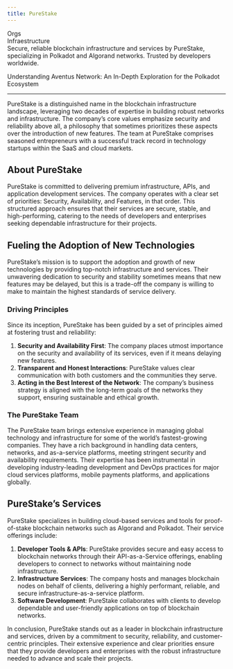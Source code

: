 ```yaml
---
title: PureStake
---
```

Orgs  
 Infraestructure  
 Secure, reliable blockchain infrastructure and services by PureStake, specializing in Polkadot and Algorand networks. Trusted by developers worldwide.


Understanding Aventus Network: An In-Depth Exploration for the Polkadot Ecosystem  

------------------------------------------------------------------------------------

PureStake is a distinguished name in the blockchain infrastructure landscape, leveraging two decades of expertise in building robust networks and infrastructure. The company’s core values emphasize security and reliability above all, a philosophy that sometimes prioritizes these aspects over the introduction of new features. The team at PureStake comprises seasoned entrepreneurs with a successful track record in technology startups within the SaaS and cloud markets.

About PureStake
---------------

PureStake is committed to delivering premium infrastructure, APIs, and application development services. The company operates with a clear set of priorities: Security, Availability, and Features, in that order. This structured approach ensures that their services are secure, stable, and high-performing, catering to the needs of developers and enterprises seeking dependable infrastructure for their projects.

Fueling the Adoption of New Technologies
----------------------------------------

PureStake’s mission is to support the adoption and growth of new technologies by providing top-notch infrastructure and services. Their unwavering dedication to security and stability sometimes means that new features may be delayed, but this is a trade-off the company is willing to make to maintain the highest standards of service delivery.

### Driving Principles

Since its inception, PureStake has been guided by a set of principles aimed at fostering trust and reliability:

1. **Security and Availability First**: The company places utmost importance on the security and availability of its services, even if it means delaying new features.
2. **Transparent and Honest Interactions**: PureStake values clear communication with both customers and the communities they serve.
3. **Acting in the Best Interest of the Network**: The company’s business strategy is aligned with the long-term goals of the networks they support, ensuring sustainable and ethical growth.

### The PureStake Team

The PureStake team brings extensive experience in managing global technology and infrastructure for some of the world’s fastest-growing companies. They have a rich background in handling data centers, networks, and as-a-service platforms, meeting stringent security and availability requirements. Their expertise has been instrumental in developing industry-leading development and DevOps practices for major cloud services platforms, mobile payments platforms, and applications globally.

PureStake’s Services
--------------------

PureStake specializes in building cloud-based services and tools for proof-of-stake blockchain networks such as Algorand and Polkadot. Their service offerings include:

1. **Developer Tools &amp; APIs**: PureStake provides secure and easy access to blockchain networks through their API-as-a-Service offerings, enabling developers to connect to networks without maintaining node infrastructure.
2. **Infrastructure Services**: The company hosts and manages blockchain nodes on behalf of clients, delivering a highly performant, reliable, and secure infrastructure-as-a-service platform.
3. **Software Development**: PureStake collaborates with clients to develop dependable and user-friendly applications on top of blockchain networks.

In conclusion, PureStake stands out as a leader in blockchain infrastructure and services, driven by a commitment to security, reliability, and customer-centric principles. Their extensive experience and clear priorities ensure that they provide developers and enterprises with the robust infrastructure needed to advance and scale their projects.
